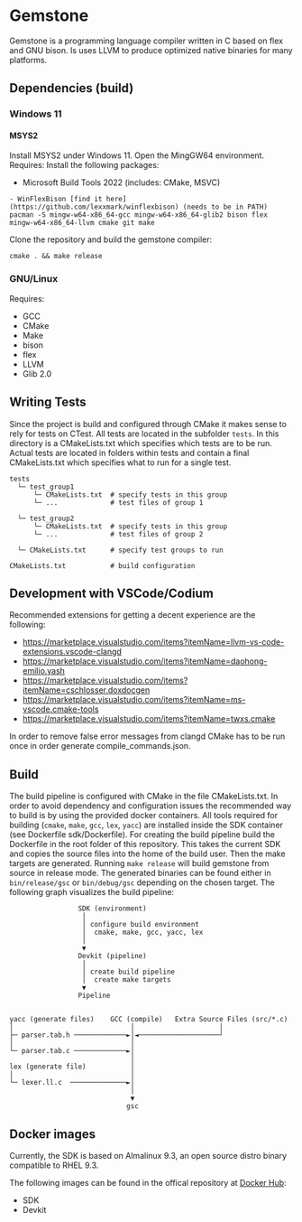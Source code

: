 # Gemstone

Gemstone is a programming language compiler written in C based on flex and GNU bison.
Is uses LLVM to produce optimized native binaries for many platforms.

## Dependencies (build)

### Windows 11

#### MSYS2

Install MSYS2 under Windows 11. Open the MingGW64 environment.
Requires:
Install the following packages:
- Microsoft Build Tools 2022 (includes: CMake, MSVC)
```
- WinFlexBison [find it here](https://github.com/lexxmark/winflexbison) (needs to be in PATH)
pacman -S mingw-w64-x86_64-gcc mingw-w64-x86_64-glib2 bison flex mingw-w64-x86_64-llvm cmake git make
```
Clone the repository and build the gemstone compiler:
```
cmake . && make release
```
### GNU/Linux

Requires:
- GCC
- CMake
- Make
- bison
- flex
- LLVM
- Glib 2.0

## Writing Tests

Since the project is build and configured through CMake it makes sense to rely for tests
on CTest. All tests are located in the subfolder `tests`. In this directory is a CMakeLists.txt which specifies which tests
are to be run. Actual tests are located in folders within tests and contain a final CMakeLists.txt which specifies what to run 
for a single test.

```
tests
  └─ test_group1
      └─ CMakeLists.txt  # specify tests in this group
      └─ ...             # test files of group 1
      
  └─ test_group2
      └─ CMakeLists.txt  # specify tests in this group
      └─ ...             # test files of group 2
      
  └─ CMakeLists.txt      # specify test groups to run
  
CMakeLists.txt           # build configuration
```

## Development with VSCode/Codium

Recommended extensions for getting a decent experience are the following:
- https://marketplace.visualstudio.com/items?itemName=llvm-vs-code-extensions.vscode-clangd
- https://marketplace.visualstudio.com/items?itemName=daohong-emilio.yash
- https://marketplace.visualstudio.com/items?itemName=cschlosser.doxdocgen
- https://marketplace.visualstudio.com/items?itemName=ms-vscode.cmake-tools
- https://marketplace.visualstudio.com/items?itemName=twxs.cmake

In order to remove false error messages from clangd CMake has to be run once in order generate compile_commands.json.

## Build
The build pipeline is configured with CMake in the file CMakeLists.txt.
In order to avoid dependency and configuration issues the recommended way to build is by using the provided docker containers.
All tools required for building (`cmake`, `make`, `gcc`, `lex`, `yacc`) are installed inside the SDK container (see Dockerfile sdk/Dockerfile).
For creating the build pipeline build the Dockerfile in the root folder of this repository. This takes the current SDK and copies the source files into the home of the build user.
Then the make targets are generated. Running `make release` will build gemstone from source in release mode.
The generated binaries can be found either in `bin/release/gsc` or `bin/debug/gsc` depending on the chosen target.
The following graph visualizes the build pipeline:
```
                 SDK (environment)
                  │
                  │ configure build environment
                  │  cmake, make, gcc, yacc, lex
                  │
                  ▼
                 Devkit (pipeline)
                  │
                  │ create build pipeline
                  │  create make targets
                  ▼
                 Pipeline
     

yacc (generate files)    GCC (compile)   Extra Source Files (src/*.c)
│                             │                     │
├─ parser.tab.h ─────────────►│◄────────────────────┘
│                             │
└─ parser.tab.c ─────────────►│
                              │
lex (generate file)           │
│                             │
└─ lexer.ll.c  ──────────────►│
                              │
                              ▼
                             gsc
```

## Docker images
Currently, the SDK is based on Almalinux 9.3, an open source distro binary compatible to RHEL 9.3.

The following images can be found in the offical repository at [Docker Hub](https://hub.docker.com/r/servostar/gemstone):
- SDK
- Devkit
